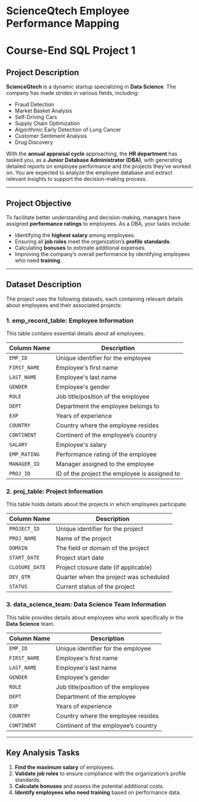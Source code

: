 # ScienceQtech Employee Performance Mapping
# Course-End SQL Project 1

## Project Description

**ScienceQtech** is a dynamic startup specializing in **Data Science**. The company has made strides in various fields, including:
- Fraud Detection
- Market Basket Analysis
- Self-Driving Cars
- Supply Chain Optimization
- Algorithmic Early Detection of Lung Cancer
- Customer Sentiment Analysis
- Drug Discovery

With the **annual appraisal cycle** approaching, the **HR department** has tasked you, as a **Junior Database Administrator (DBA)**, with generating detailed reports on employee performance and the projects they’ve worked on. You are expected to analyze the employee database and extract relevant insights to support the decision-making process.

---

## Project Objective

To facilitate better understanding and decision-making, managers have assigned **performance ratings** to employees. As a DBA, your tasks include:
- Identifying the **highest salary** among employees.
- Ensuring all **job roles** meet the organization’s **profile standards**.
- Calculating **bonuses** to estimate additional expenses.
- Improving the company’s overall performance by identifying employees who need **training**.

---

## Dataset Description

The project uses the following datasets, each containing relevant details about employees and their associated projects:

### 1. **emp_record_table**: Employee Information

This table contains essential details about all employees.

| Column Name   | Description                              |
|---------------|------------------------------------------|
| `EMP_ID`      | Unique identifier for the employee       |
| `FIRST_NAME`  | Employee's first name                    |
| `LAST_NAME`   | Employee's last name                     |
| `GENDER`      | Employee's gender                        |
| `ROLE`        | Job title/position of the employee       |
| `DEPT`        | Department the employee belongs to       |
| `EXP`         | Years of experience                      |
| `COUNTRY`     | Country where the employee resides       |
| `CONTINENT`   | Continent of the employee’s country      |
| `SALARY`      | Employee's salary                        |
| `EMP_RATING`  | Performance rating of the employee       |
| `MANAGER_ID`  | Manager assigned to the employee         |
| `PROJ_ID`     | ID of the project the employee is assigned to |

### 2. **proj_table**: Project Information

This table holds details about the projects in which employees participate.

| Column Name   | Description                              |
|---------------|------------------------------------------|
| `PROJECT_ID`  | Unique identifier for the project        |
| `PROJ_NAME`   | Name of the project                      |
| `DOMAIN`      | The field or domain of the project       |
| `START_DATE`  | Project start date                       |
| `CLOSURE_DATE`| Project closure date (if applicable)     |
| `DEV_QTR`     | Quarter when the project was scheduled   |
| `STATUS`      | Current status of the project           |

### 3. **data_science_team**: Data Science Team Information

This table provides details about employees who work specifically in the **Data Science** team.

| Column Name   | Description                              |
|---------------|------------------------------------------|
| `EMP_ID`      | Unique identifier for the employee       |
| `FIRST_NAME`  | Employee's first name                    |
| `LAST_NAME`   | Employee's last name                     |
| `GENDER`      | Employee's gender                        |
| `ROLE`        | Job title/position of the employee       |
| `DEPT`        | Department of the employee               |
| `EXP`         | Years of experience                      |
| `COUNTRY`     | Country where the employee resides       |
| `CONTINENT`   | Continent of the employee’s country      |

---

## Key Analysis Tasks

1. **Find the maximum salary** of employees.
2. **Validate job roles** to ensure compliance with the organization’s profile standards.
3. **Calculate bonuses** and assess the potential additional costs.
4. **Identify employees who need training** based on performance data.


